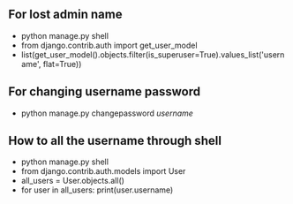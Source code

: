 ## For lost admin name
* python manage.py shell
* from django.contrib.auth import get_user_model
* list(get_user_model().objects.filter(is_superuser=True).values_list('username', flat=True))

## For changing username password
* python manage.py changepassword *username*

## How to all the username through shell
* python manage.py shell
* from django.contrib.auth.models import User
* all_users = User.objects.all()
* for user in all_users:
    print(user.username)

